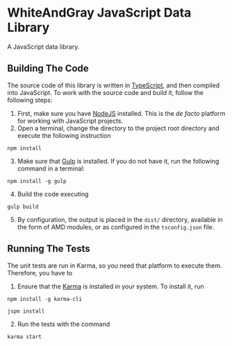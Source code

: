 # WhiteAndGray JavaScript Data Library

A JavaScript data library.

## Building The Code

The source code of this library is written in [TypeScript](http://www.typescriptlang.org/), and then compiled into
JavaScript. To work with the source code and build it, follow the following steps:

1. First, make sure you have [NodeJS](http://nodejs.org/) installed. This is the *de facto* platform for working with
JavaScript projects.
2. Open a terminal, change the directory to the project root directory and execute the following instruction

  ```shell
  npm install
  ```
3. Make sure that [Gulp](http://gulpjs.com/) is installed. If you do not have it, run the following command 
in a terminal:

  ```shell
  npm install -g gulp
  ```
4. Build the code executing

  ```shell
  gulp build
  ```
5. By configuration, the output is placed in the `dist/` directory, available in the form of AMD modules, or as configured
in the `tsconfig.json` file.

## Running The Tests

The unit tests are run in Karma, so you need that platform to execute them. Therefore, you have to

1. Ensure that the [Karma](http://karma-runner.github.io/) is installed in your system. To install it, run

  ```shell
  npm install -g karma-cli
  ```

  ```shell
  jspm install
  ```

2. Run the tests with the command

  ```shell
  karma start
  ```
